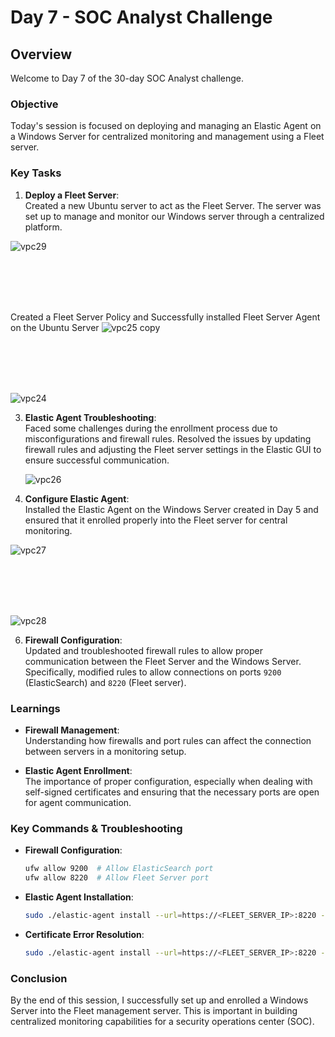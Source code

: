 # Day 7 - SOC Analyst Challenge

## Overview

Welcome to Day 7 of the 30-day SOC Analyst challenge.

### Objective
Today's session is focused on deploying and managing an Elastic Agent on a Windows Server for centralized monitoring and management using a Fleet server.

### Key Tasks
1. **Deploy a Fleet Server**:  
   Created a new Ubuntu server to act as the Fleet Server. The server was set up to manage and monitor our Windows server through a centralized platform.


![vpc29](https://github.com/user-attachments/assets/75edb375-f511-4ff4-872c-2ce2e1b0d1e7)

<br>
<br><br><br>


Created a Fleet Server Policy and
Successfully installed Fleet Server Agent on the Ubuntu Server
![vpc25 copy](https://github.com/user-attachments/assets/09bc2054-0d4f-4b47-951a-d91074cd7a42)


<br>
<br><br><br>

![vpc24](https://github.com/user-attachments/assets/233e159f-ef76-429c-86bc-fcbe6b3c288e)

3. **Elastic Agent Troubleshooting**:  
   Faced some challenges during the enrollment process due to misconfigurations and firewall rules. Resolved the issues by updating firewall rules and adjusting the Fleet server settings in the Elastic GUI to ensure successful communication.


   ![vpc26](https://github.com/user-attachments/assets/61514d73-7fd8-437d-87e9-d7ade4463e85)


   
5. **Configure Elastic Agent**:  
   Installed the Elastic Agent on the Windows Server created in Day 5 and ensured that it enrolled properly into the Fleet server for central monitoring.


![vpc27](https://github.com/user-attachments/assets/73c9bdee-4fc6-4574-82f3-8aeca398d265)

<br>
<br><br><br>

![vpc28](https://github.com/user-attachments/assets/1135b038-5c3d-4e34-aac8-8886ed23f5ee)



6. **Firewall Configuration**:  
   Updated and troubleshooted firewall rules to allow proper communication between the Fleet Server and the Windows Server. Specifically, modified rules to allow connections on ports `9200` (ElasticSearch) and `8220` (Fleet server).



### Learnings
- **Firewall Management**:  
   Understanding how firewalls and port rules can affect the connection between servers in a monitoring setup.
   
- **Elastic Agent Enrollment**:  
   The importance of proper configuration, especially when dealing with self-signed certificates and ensuring that the necessary ports are open for agent communication.


### Key Commands & Troubleshooting
- **Firewall Configuration**:
    ```bash
    ufw allow 9200  # Allow ElasticSearch port
    ufw allow 8220  # Allow Fleet Server port
    ```

- **Elastic Agent Installation**:
    ```bash
    sudo ./elastic-agent install --url=https://<FLEET_SERVER_IP>:8220 --fleet-server-es=https://<ELASTICSEARCH_IP>:9200
    ```

- **Certificate Error Resolution**:
    ```bash
    sudo ./elastic-agent install --url=https://<FLEET_SERVER_IP>:8220 --fleet-server-es=https://<ELASTICSEARCH_IP>:9200 --insecure
    ```

### Conclusion
By the end of this session, I successfully set up and enrolled a Windows Server into the Fleet management server. This is important in building centralized monitoring capabilities for a security operations center (SOC).
